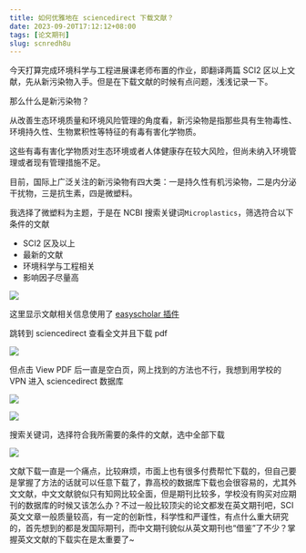 ```yaml
---
title: 如何优雅地在 sciencedirect 下载文献？
date: 2023-09-20T17:12:12+08:00
tags: [论文期刊]
slug: scnredh8u
---
```


今天打算完成环境科学与工程进展课老师布置的作业，即翻译两篇 SCI2 区以上文献，先从新污染物入手。但是在下载文献的时候有点问题，浅浅记录一下。

<!--more-->

那么什么是新污染物？

从改善生态环境质量和环境风险管理的角度看，新污染物是指那些具有生物毒性、环境持久性、生物累积性等特征的有毒有害化学物质。

这些有毒有害化学物质对生态环境或者人体健康存在较大风险，但尚未纳入环境管理或者现有管理措施不足。

目前，国际上广泛关注的新污染物有四大类：一是持久性有机污染物，二是内分泌干扰物，三是抗生素，四是微塑料。

我选择了微塑料为主题，于是在 NCBI 搜索关键词`Microplastics`，筛选符合以下条件的文献

- SCI2 区及以上
- 最新的文献
- 环境科学与工程相关
- 影响因子尽量高

![](https://jihulab.com/UncleCAT4/static/-/raw/main/blog/2023092017194.png)

这里显示文献相关信息使用了 [easyscholar 插件](https://www.easyscholar.cc/)

跳转到 sciencedirect 查看全文并且下载 pdf

![](https://jihulab.com/UncleCAT4/static/-/raw/main/blog/20230920172154.png)

但点击 View PDF 后一直是空白页，网上找到的方法也不行，我想到用学校的 VPN 进入 sciencedirect 数据库

![](https://jihulab.com/UncleCAT4/static/-/raw/main/blog/20230920172358.png)

![](https://jihulab.com/UncleCAT4/static/-/raw/main/blog/20230920172451.png)

搜索关键词，选择符合我所需要的条件的文献，选中全部下载

![](https://jihulab.com/UncleCAT4/static/-/raw/main/blog/2023092017264.png)

文献下载一直是一个痛点，比较麻烦，市面上也有很多付费帮忙下载的，但自己要是掌握了方法的话就可以任意下载了，靠高校的数据库下载也会很容易的，尤其外文文献，中文文献貌似只有知网比较全面，但是期刊比较多，学校没有购买对应期刊的数据库的时候又该怎么办？不过一般比较顶尖的论文都发在英文期刊吧，SCI 英文文章一般质量较高，有一定的创新性，科学性和严谨性，有点什么重大研究的，首先想到的都是发国际期刊，而中文期刊貌似从英文期刊也“借鉴”了不少？掌握英文文献的下载实在是太重要了~